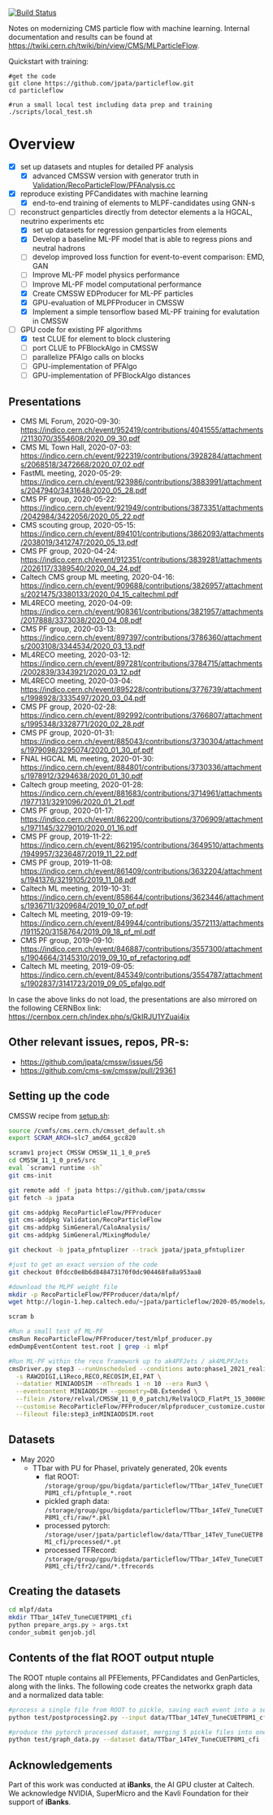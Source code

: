 [![Build Status](https://travis-ci.org/jpata/particleflow.svg?branch=master)](https://travis-ci.org/jpata/particleflow)

Notes on modernizing CMS particle flow with machine learning. Internal documentation and results can be found at https://twiki.cern.ch/twiki/bin/view/CMS/MLParticleFlow.

Quickstart with training:

```
#get the code
git clone https://github.com/jpata/particleflow.git
cd particleflow

#run a small local test including data prep and training
./scripts/local_test.sh
```

# Overview

- [x] set up datasets and ntuples for detailed PF analysis
  - [x] advanced CMSSW version with generator truth in [Validation/RecoParticleFlow/PFAnalysis.cc](https://github.com/jpata/cmssw/blob/jpata_pfntuplizer/Validation/RecoParticleFlow/plugins/PFAnalysis.cc)
- [x] reproduce existing PFCandidates with machine learning
  - [x] end-to-end training of elements to MLPF-candidates using GNN-s
- [ ] reconstruct genparticles directly from detector elements a la HGCAL, neutrino experiments etc
  - [x] set up datasets for regression genparticles from elements
  - [x] Develop a baseline ML-PF model that is able to regress pions and neutral hadrons
  - [ ] develop improved loss function for event-to-event comparison: EMD, GAN
  - [ ] Improve ML-PF model physics performance 
  - [ ] Improve ML-PF model computational performance 
  - [x] Create CMSSW EDProducer for ML-PF particles
  - [x] GPU-evaluation of MLPFProducer in CMSSW
  - [x] Implement a simple tensorflow based ML-PF training for evalutation in CMSSW
- [ ] GPU code for existing PF algorithms
  - [x] test CLUE for element to block clustering
  - [ ] port CLUE to PFBlockAlgo in CMSSW
  - [ ] parallelize PFAlgo calls on blocks
  - [ ] GPU-implementation of PFAlgo
  - [ ] GPU-implementation of PFBlockAlgo distances

## Presentations

- CMS ML Forum, 2020-09-30: https://indico.cern.ch/event/952419/contributions/4041555/attachments/2113070/3554608/2020_09_30.pdf
- CMS ML Town Hall, 2020-07-03: https://indico.cern.ch/event/922319/contributions/3928284/attachments/2068518/3472668/2020_07_02.pdf
- FastML meeting, 2020-05-29: https://indico.cern.ch/event/923986/contributions/3883991/attachments/2047940/3431648/2020_05_28.pdf
- CMS PF group, 2020-05-22: https://indico.cern.ch/event/921949/contributions/3873351/attachments/2042984/3422056/2020_05_22.pdf
- CMS scouting group, 2020-05-15: https://indico.cern.ch/event/894101/contributions/3862093/attachments/2038019/3412747/2020_05_13.pdf
- CMS PF group, 2020-04-24: https://indico.cern.ch/event/912351/contributions/3839281/attachments/2026117/3389540/2020_04_24.pdf
- Caltech CMS group ML meeting, 2020-04-16: https://indico.cern.ch/event/909688/contributions/3826957/attachments/2021475/3380133/2020_04_15_caltechml.pdf
- ML4RECO meeting, 2020-04-09: https://indico.cern.ch/event/908361/contributions/3821957/attachments/2017888/3373038/2020_04_08.pdf
- CMS PF group, 2020-03-13: https://indico.cern.ch/event/897397/contributions/3786360/attachments/2003108/3344534/2020_03_13.pdf
- ML4RECO meeting, 2020-03-12: https://indico.cern.ch/event/897281/contributions/3784715/attachments/2002839/3343921/2020_03_12.pdf
- ML4RECO meeting, 2020-03-04: https://indico.cern.ch/event/895228/contributions/3776739/attachments/1998928/3335497/2020_03_04.pdf
- CMS PF group, 2020-02-28: https://indico.cern.ch/event/892992/contributions/3766807/attachments/1995348/3328771/2020_02_28.pdf
- CMS PF group, 2020-01-31: https://indico.cern.ch/event/885043/contributions/3730304/attachments/1979098/3295074/2020_01_30_pf.pdf
- FNAL HGCAL ML meeting, 2020-01-30: https://indico.cern.ch/event/884801/contributions/3730336/attachments/1978912/3294638/2020_01_30.pdf
- Caltech group meeting, 2020-01-28: https://indico.cern.ch/event/881683/contributions/3714961/attachments/1977131/3291096/2020_01_21.pdf
- CMS PF group, 2020-01-17: https://indico.cern.ch/event/862200/contributions/3706909/attachments/1971145/3279010/2020_01_16.pdf
- CMS PF group, 2019-11-22: https://indico.cern.ch/event/862195/contributions/3649510/attachments/1949957/3236487/2019_11_22.pdf
- CMS PF group, 2019-11-08: https://indico.cern.ch/event/861409/contributions/3632204/attachments/1941376/3219105/2019_11_08.pdf
- Caltech ML meeting, 2019-10-31: https://indico.cern.ch/event/858644/contributions/3623446/attachments/1936711/3209684/2019_10_07_pf.pdf
- Caltech ML meeting, 2019-09-19: https://indico.cern.ch/event/849944/contributions/3572113/attachments/1911520/3158764/2019_09_18_pf_ml.pdf
- CMS PF group, 2019-09-10: https://indico.cern.ch/event/846887/contributions/3557300/attachments/1904664/3145310/2019_09_10_pf_refactoring.pdf
- Caltech ML meeting, 2019-09-05: https://indico.cern.ch/event/845349/contributions/3554787/attachments/1902837/3141723/2019_09_05_pfalgo.pdf

In case the above links do not load, the presentations are also mirrored on the following CERNBox link: https://cernbox.cern.ch/index.php/s/GkIRJU1YZuai4ix

## Other relevant issues, repos, PR-s:

- https://github.com/jpata/cmssw/issues/56
- https://github.com/cms-sw/cmssw/pull/29361

## Setting up the code

CMSSW recipe from [setup.sh](test/setup.sh):

```bash
source /cvmfs/cms.cern.ch/cmsset_default.sh
export SCRAM_ARCH=slc7_amd64_gcc820

scramv1 project CMSSW CMSSW_11_1_0_pre5
cd CMSSW_11_1_0_pre5/src
eval `scramv1 runtime -sh`
git cms-init

git remote add -f jpata https://github.com/jpata/cmssw
git fetch -a jpata

git cms-addpkg RecoParticleFlow/PFProducer
git cms-addpkg Validation/RecoParticleFlow
git cms-addpkg SimGeneral/CaloAnalysis/
git cms-addpkg SimGeneral/MixingModule/

git checkout -b jpata_pfntuplizer --track jpata/jpata_pfntuplizer

#just to get an exact version of the code
git checkout 0fdcc0e8b6d848473170f0dc904468fa8a953aa8

#download the MLPF weight file
mkdir -p RecoParticleFlow/PFProducer/data/mlpf/
wget http://login-1.hep.caltech.edu/~jpata/particleflow/2020-05/models/mlpf_2020_05_19.pb -O RecoParticleFlow/PFProducer/data/mlpf/mlpf_2020_05_19.pb

scram b

#Run a small test of ML-PF
cmsRun RecoParticleFlow/PFProducer/test/mlpf_producer.py
edmDumpEventContent test.root | grep -i mlpf

#Run ML-PF within the reco framework up to ak4PFJets / ak4MLPFJets
cmsDriver.py step3 --runUnscheduled --conditions auto:phase1_2021_realistic \
  -s RAW2DIGI,L1Reco,RECO,RECOSIM,EI,PAT \
  --datatier MINIAODSIM --nThreads 1 -n 10 --era Run3 \
  --eventcontent MINIAODSIM --geometry=DB.Extended \
  --filein /store/relval/CMSSW_11_0_0_patch1/RelValQCD_FlatPt_15_3000HS_14/GEN-SIM-DIGI-RAW/PU_110X_mcRun3_2021_realistic_v6-v1/20000/087F3A84-A56F-784B-BE13-395D75616CC5.root \
  --customise RecoParticleFlow/PFProducer/mlpfproducer_customize.customize_step3 \
  --fileout file:step3_inMINIAODSIM.root
```

## Datasets

- May 2020
  - TTbar with PU for PhaseI, privately generated, 20k events 
    - flat ROOT: `/storage/group/gpu/bigdata/particleflow/TTbar_14TeV_TuneCUETP8M1_cfi/pfntuple_*.root`
    - pickled graph data: `/storage/group/gpu/bigdata/particleflow/TTbar_14TeV_TuneCUETP8M1_cfi/raw/*.pkl`
    - processed pytorch: `/storage/user/jpata/particleflow/data/TTbar_14TeV_TuneCUETP8M1_cfi/processed/*.pt`
    - processed TFRecord: `/storage/group/gpu/bigdata/particleflow/TTbar_14TeV_TuneCUETP8M1_cfi/tfr2/cand/*.tfrecords`
    
## Creating the datasets

```bash
cd mlpf/data
mkdir TTbar_14TeV_TuneCUETP8M1_cfi
python prepare_args.py > args.txt
condor_submit genjob.jdl
```

## Contents of the flat ROOT output ntuple

The ROOT ntuple contains all PFElements, PFCandidates and GenParticles, along with the links. The following code creates the networkx graph data and a normalized data table:

```bash
#process a single file from ROOT to pickle, saving each event into a separate file
python test/postprocessing2.py --input data/TTbar_14TeV_TuneCUETP8M1_cfi/pfntuple_1.root --events-per-file 1 --save-full-graph --save-normalized-table

#produce the pytorch processed dataset, merging 5 pickle files into one pytorch file
python test/graph_data.py --dataset data/TTbar_14TeV_TuneCUETP8M1_cfi --num-files-merge 5
```

## Acknowledgements

Part of this work was conducted at **iBanks**, the AI GPU cluster at Caltech. We acknowledge NVIDIA, SuperMicro and the Kavli Foundation for their support of **iBanks**.
